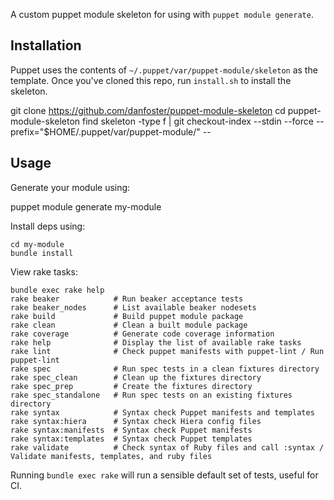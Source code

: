A custom puppet module skeleton for using with `puppet module generate`.

## Installation

Puppet uses the contents of `~/.puppet/var/puppet-module/skeleton` as the template. Once you've cloned this repo, run `install.sh` to install the skeleton.

  git clone https://github.com/danfoster/puppet-module-skeleton 
  cd puppet-module-skeleton
  find skeleton -type f | git checkout-index --stdin --force --prefix="$HOME/.puppet/var/puppet-module/" --

## Usage

Generate your module using:

  puppet module generate my-module

Install deps using:

    cd my-module
    bundle install

View rake tasks:

    bundle exec rake help
    rake beaker            # Run beaker acceptance tests
    rake beaker_nodes      # List available beaker nodesets
    rake build             # Build puppet module package
    rake clean             # Clean a built module package
    rake coverage          # Generate code coverage information
    rake help              # Display the list of available rake tasks
    rake lint              # Check puppet manifests with puppet-lint / Run puppet-lint
    rake spec              # Run spec tests in a clean fixtures directory
    rake spec_clean        # Clean up the fixtures directory
    rake spec_prep         # Create the fixtures directory
    rake spec_standalone   # Run spec tests on an existing fixtures directory
    rake syntax            # Syntax check Puppet manifests and templates
    rake syntax:hiera      # Syntax check Hiera config files
    rake syntax:manifests  # Syntax check Puppet manifests
    rake syntax:templates  # Syntax check Puppet templates
    rake validate          # Check syntax of Ruby files and call :syntax / Validate manifests, templates, and ruby files

Running `bundle exec rake` will run a sensible default set of tests, useful for CI.
